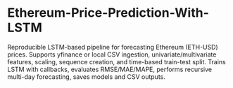 # Ethereum-Price-Prediction-With-LSTM
Reproducible LSTM-based pipeline for forecasting Ethereum (ETH-USD) prices. Supports yfinance or local CSV ingestion, univariate/multivariate features, scaling, sequence creation, and time-based train-test split. Trains LSTM with callbacks, evaluates RMSE/MAE/MAPE, performs recursive multi-day forecasting, saves models and CSV outputs.
